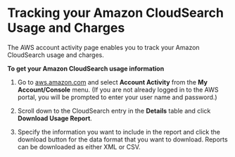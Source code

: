 # Tracking your Amazon CloudSearch Usage and Charges<a name="tracking-usage"></a>

The AWS account activity page enables you to track your Amazon CloudSearch usage and charges\.

**To get your Amazon CloudSearch usage information**

1. Go to [aws\.amazon\.com](http://aws.amazon.com) and select **Account Activity** from the **My Account/Console** menu\. \(If you are not already logged in to the AWS portal, you will be prompted to enter your user name and password\.\) 

1. Scroll down to the CloudSearch entry in the **Details** table and click **Download Usage Report**\.

1. Specify the information you want to include in the report and click the download button for the data format that you want to download\. Reports can be downloaded as either XML or CSV\. 